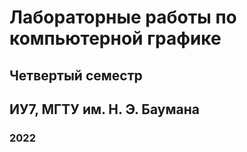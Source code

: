 # Лабораторные работы по компьютерной графике

## Четвертый семестр

## ИУ7, МГТУ им. Н. Э. Баумана

### 2022
